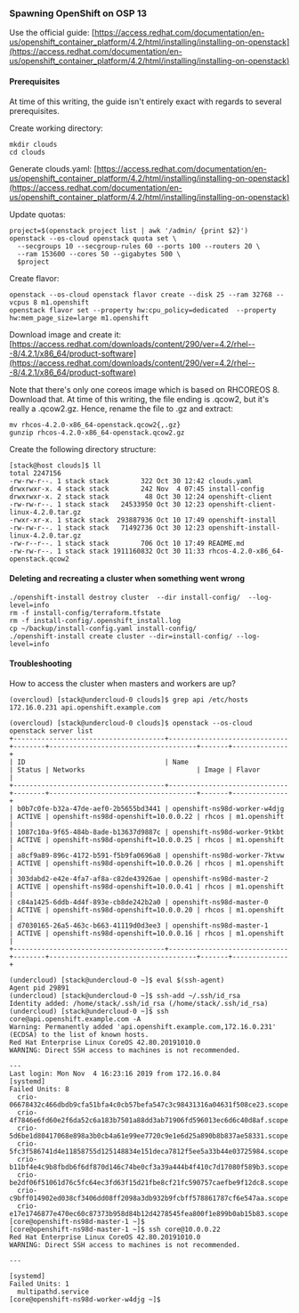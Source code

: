 ### Spawning OpenShift on OSP 13 ###

Use the official guide: 
[https://access.redhat.com/documentation/en-us/openshift_container_platform/4.2/html/installing/installing-on-openstack](https://access.redhat.com/documentation/en-us/openshift_container_platform/4.2/html/installing/installing-on-openstack)

#### Prerequisites ####

At time of this writing, the guide isn't entirely exact with regards to several prerequisites.

Create working directory:
~~~
mkdir clouds
cd clouds
~~~

Generate clouds.yaml:
[https://access.redhat.com/documentation/en-us/openshift_container_platform/4.2/html/installing/installing-on-openstack](https://access.redhat.com/documentation/en-us/openshift_container_platform/4.2/html/installing/installing-on-openstack)

Update quotas:
~~~
project=$(openstack project list | awk '/admin/ {print $2}')
openstack --os-cloud openstack quota set \
  --secgroups 10 --secgroup-rules 60 --ports 100 --routers 20 \
  --ram 153600 --cores 50 --gigabytes 500 \
  $project
~~~

Create flavor:
~~~
openstack --os-cloud openstack flavor create --disk 25 --ram 32768 --vcpus 8 m1.openshift
openstack flavor set --property hw:cpu_policy=dedicated  --property hw:mem_page_size=large m1.openshift
~~~

Download image and create it:
[https://access.redhat.com/downloads/content/290/ver=4.2/rhel---8/4.2.1/x86_64/product-software](https://access.redhat.com/downloads/content/290/ver=4.2/rhel---8/4.2.1/x86_64/product-software)

Note that there's only one coreos image which is based on RHCOREOS 8. Download that. At time of this writing, the file ending is .qcow2, but
it's really a .qcow2.gz. Hence, rename the file to .gz and extract:
~~~
mv rhcos-4.2.0-x86_64-openstack.qcow2{,.gz}
gunzip rhcos-4.2.0-x86_64-openstack.qcow2.gz
~~~

Create the following directory structure:
~~~
[stack@host clouds]$ ll
total 2247156
-rw-rw-r--. 1 stack stack        322 Oct 30 12:42 clouds.yaml
drwxrwxr-x. 4 stack stack        242 Nov  4 07:45 install-config
drwxrwxr-x. 2 stack stack         48 Oct 30 12:24 openshift-client
-rw-rw-r--. 1 stack stack   24533950 Oct 30 12:23 openshift-client-linux-4.2.0.tar.gz
-rwxr-xr-x. 1 stack stack  293887936 Oct 10 17:49 openshift-install
-rw-rw-r--. 1 stack stack   71492736 Oct 30 12:23 openshift-install-linux-4.2.0.tar.gz
-rw-r--r--. 1 stack stack        706 Oct 10 17:49 README.md
-rw-rw-r--. 1 stack stack 1911160832 Oct 30 11:33 rhcos-4.2.0-x86_64-openstack.qcow2
~~~

#### Deleting and recreating a cluster when something went wrong ####
~~~
./openshift-install destroy cluster  --dir install-config/  --log-level=info
rm -f install-config/terraform.tfstate 
rm -f install-config/.openshift_install.log 
cp ~/backup/install-config.yaml install-config/
./openshift-install create cluster --dir=install-config/ --log-level=info
~~~

#### Troubleshooting ####

How to access the cluster when masters and workers are up?
~~~
(overcloud) [stack@undercloud-0 clouds]$ grep api /etc/hosts
172.16.0.231 api.openshift.example.com
~~~

~~~
(overcloud) [stack@undercloud-0 clouds]$ openstack --os-cloud openstack server list
+--------------------------------------+------------------------------+--------+-------------------------------------+-------+--------------+
| ID                                   | Name                         | Status | Networks                            | Image | Flavor       |
+--------------------------------------+------------------------------+--------+-------------------------------------+-------+--------------+
| b0b7c0fe-b32a-47de-aef0-2b5655bd3441 | openshift-ns98d-worker-w4djg | ACTIVE | openshift-ns98d-openshift=10.0.0.22 | rhcos | m1.openshift |
| 1087c10a-9f65-484b-8ade-b13637d9887c | openshift-ns98d-worker-9tkbt | ACTIVE | openshift-ns98d-openshift=10.0.0.25 | rhcos | m1.openshift |
| a8cf9a89-896c-4172-b591-f5b9fa0696a8 | openshift-ns98d-worker-7ktvw | ACTIVE | openshift-ns98d-openshift=10.0.0.26 | rhcos | m1.openshift |
| 303dabd2-e42e-4fa7-af8a-c82de43926ae | openshift-ns98d-master-2     | ACTIVE | openshift-ns98d-openshift=10.0.0.41 | rhcos | m1.openshift |
| c84a1425-6ddb-4d4f-893e-cb8de242b2a0 | openshift-ns98d-master-0     | ACTIVE | openshift-ns98d-openshift=10.0.0.20 | rhcos | m1.openshift |
| d7030165-26a5-463c-b663-41119d0d3ee3 | openshift-ns98d-master-1     | ACTIVE | openshift-ns98d-openshift=10.0.0.16 | rhcos | m1.openshift |
+--------------------------------------+------------------------------+--------+-------------------------------------+-------+--------------+
~~~

~~~
(undercloud) [stack@undercloud-0 ~]$ eval $(ssh-agent)
Agent pid 29891
(undercloud) [stack@undercloud-0 ~]$ ssh-add ~/.ssh/id_rsa
Identity added: /home/stack/.ssh/id_rsa (/home/stack/.ssh/id_rsa)
(undercloud) [stack@undercloud-0 ~]$ ssh core@api.openshift.example.com -A
Warning: Permanently added 'api.openshift.example.com,172.16.0.231' (ECDSA) to the list of known hosts.
Red Hat Enterprise Linux CoreOS 42.80.20191010.0
WARNING: Direct SSH access to machines is not recommended.

---
Last login: Mon Nov  4 16:23:16 2019 from 172.16.0.84
[systemd]
Failed Units: 8
  crio-06678432c466dbdb9cfa51bfa4c0cb57befa547c3c98431316a04631f508ce23.scope
  crio-4f7846e6fd60e2f6da52c6a183b7501a88dd3ab71906fd596013ec6d6c40d8af.scope
  crio-5d6be1d80417068e898a3b0cb4a61e99ee7720c9e1e6d25a890b8b837ae58331.scope
  crio-5fc3f586741d4e11858755d125148834e151deca7812f5ee5a33b44e03725984.scope
  crio-b11bf4e4c9b8fbdb6f6df870d146c74be0cf3a39a444b4f410c7d17080f589b3.scope
  crio-be2df06f51061d76c5fc64ec3fd63f15d21fbe8cf21fc590757caefbe9f12dc8.scope
  crio-c9bff014902ed038cf3406dd08ff2098a3db932b9fcbff578861787cf6e547aa.scope
  crio-e17e1746877e470ec60c87373b958d84b12d4278545fea800f1e899b0ab15b83.scope
[core@openshift-ns98d-master-1 ~]$ 
[core@openshift-ns98d-master-1 ~]$ ssh core@10.0.0.22
Red Hat Enterprise Linux CoreOS 42.80.20191010.0
WARNING: Direct SSH access to machines is not recommended.

---

[systemd]
Failed Units: 1
  multipathd.service
[core@openshift-ns98d-worker-w4djg ~]$ 
~~~
